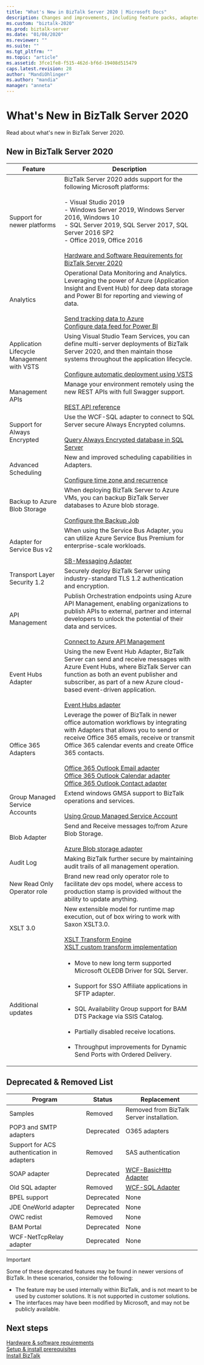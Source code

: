 ```yaml
---
title: "What's New in BizTalk Server 2020 | Microsoft Docs"
description: Changes and improvements, including feature packs, adapters, security, tracking, performance, and more in BizTalk Server 2020
ms.custom: "biztalk-2020"
ms.prod: biztalk-server
ms.date: "01/08/2020"
ms.reviewer: ""
ms.suite: ""
ms.tgt_pltfrm: ""
ms.topic: "article"
ms.assetid: 3fce1fe8-f515-462d-bf6d-19408d515479
caps.latest.revision: 28
author: "MandiOhlinger"
ms.author: "mandia"
manager: "anneta"
---
```

# What's New in BizTalk Server 2020
Read about what's new in BizTalk Server 2020. 
  
## New in BizTalk Server 2020  
  
|Feature|Description|  
|-------------|-----------------|  
|Support for newer platforms|BizTalk Server 2020 adds support for the following Microsoft platforms:<br /><br /> -   Visual Studio 2019<br />-   Windows Server 2019, Windows Server 2016, Windows 10<br />-   SQL Server 2019, SQL Server 2017, SQL Server 2016 SP2<br />-   Office 2019, Office 2016<br/><br/>[Hardware and Software Requirements for BizTalk Server 2020](../install-and-config-guides/hardware-and-software-requirements-for-biztalk-server-2020.md)|  
| Analytics | Operational Data Monitoring and Analytics. <br/>Leveraging the power of Azure (Application Insight and Event Hub) for deep data storage and Power BI for reporting and viewing of data. <br/><br/>[Send tracking data to Azure](../core/send-tracking-data-to-azure.md)<br />[Configure data feed for Power BI](../core/operational-data-service.md)|
| Application Lifecycle Management with VSTS | Using Visual Studio Team Services, you can define multi-server deployments of BizTalk Server 2020, and then maintain those systems throughout the application lifecycle. <br/><br/>[Configure automatic deployment using VSTS](../core/configure-automatic-deployment-with-visual-studio-team-services-in-biztalk.md)|
| Management APIs | Manage your environment remotely using the new REST APIs with full Swagger support. <br/><br/>[REST API reference](https://docs.microsoft.com/rest/api/biztalk/?view=rest-biztalk)|
|Support for Always Encrypted|Use the WCF-SQL adapter to connect to SQL Server secure Always Encrypted columns. <br/><br/>[Query Always Encrypted database in SQL Server](../adapters-and-accelerators/adapter-sql/key-features-in-biztalk-adapter-for-sql-server.md)|  
|Advanced Scheduling|New and improved scheduling capabilities in Adapters.<br/><br/>[Configure time zone and recurrence](../core/how-to-configure-scheduling-for-a-receive-location.md)|  
|Backup to Azure Blob Storage|When deploying BizTalk Server to Azure VMs, you can backup BizTalk Server databases to Azure blob storage.<br/><br/>[Configure the Backup Job](../core/how-to-configure-the-backup-biztalk-server-job.md)|  
| Adapter for Service Bus v2 | 	When using the Service Bus Adapter, you can utilize Azure Service Bus Premium for enterprise-scale workloads. <br/><br/>[SB-Messaging Adapter](../core/sb-messaging-adapter.md)|
| Transport Layer Security 1.2 | Securely deploy BizTalk Server using industry-standard TLS 1.2 authentication and encryption.|
|API Management| 	Publish Orchestration endpoints using Azure API Management, enabling organizations to publish APIs to external, partner and internal developers to unlock the potential of their data and services.<br/><br/>[Connect to Azure API Management](../core/connect-to-azure-api-management.md)|  
| Event Hubs Adapter | 	Using the new Event Hub Adapter, BizTalk Server can send and receive messages with Azure Event Hubs, where BizTalk Server can function as both an event publisher and subscriber, as part of a new Azure cloud-based event-driven application.<br/><br/>[Event Hubs adapter](../core/event-hubs-adapter.md)|
| Office 365 Adapters | Leverage the power of BizTalk in newer office automation workflows by integrating with Adapters that allows you to send or receive Office 365 emails, receive or transmit Office 365 calendar events and create Office 365 contacts.<br/><br/>[Office 365 Outlook Email adapter](../core/office365-mail-adapter.md)<br/>[Office 365 Outlook Calendar adapter](../core/office365-calendar-adapter.md)<br/>[Office 365 Outlook Contact adapter](../core/office365-contact-adapter.md)|
|Group Managed Service Accounts|Extend windows GMSA support to BizTalk operations and services. <br/><br/>[Using Group Managed Service Account](../core/gmsa-config.md)|  
|Blob Adapter|Send and Receive messages to/from Azure Blob Storage. <br/><br/>[Azure Blob storage adapter](../core/azure-blob-adapter.md)|  
|Audit Log|Making BizTalk further secure by maintaining audit trails of all management operation.|  
|New Read Only Operator role|Brand new read only operator role to facilitate dev ops model, where access to production stamp is provided without the ability to update anything.|  
|XSLT 3.0|New extensible model for runtime map execution, out of box wiring to work with Saxon XSLT3.0. <br/><br/>[XSLT Transform Engine](../../technical-reference/xslt-transform-engine-grid-property.md)<br/>[XSLT custom transform implementation](../../technical-reference/xslt-custom-transform-implementation.md)|  
|Additional updates|<ul><li>Move to new long term supported Microsoft OLEDB Driver for SQL Server. </li><br/><li>Support for SSO Affiliate applications in SFTP adapter.</li><br/><li>SQL Availability Group support for BAM DTS Package via SSIS Catalog.</li><br/><li>Partially disabled receive locations.</li><br/><li>Throughput improvements for Dynamic Send Ports with Ordered Delivery.</li></ul>|   
  
## Deprecated & Removed List  
  
|               Program               |   Status   |                                                                                                                                                Replacement                                                                                                                                                |
|-------------------------------------|------------|-----------------------------------------------------------------------------------------------------------------------------------------------------------------------------------------------------------------------------------------------------------------------------------------------------------|
|             Samples             |  Removed   |       Removed from BizTalk Server installation.                    |
|             POP3 and SMTP adapters             |  Deprecated   |                                                                                                                                                   O365 adapters                                                                                                                                                    |
| Support for ACS authentication in adapters |  Removed   | SAS authentication |
|            SOAP adapter             | Deprecated |                                                                                                                         [WCF-BasicHttp Adapter](../core/wcf-basichttp-adapter.md)                                                                                                                         |
|           Old SQL adapter           | Removed |                                                                                                   [WCF-SQL Adapter](../../adapters-and-accelerators/adapter-sql/microsoft-biztalk-adapter-for-sql-server-documentation.md)                                                                                                   |
|                BPEL support                 |  Deprecated   |                                                                                                                                                   None                                                                                                                                                    |
|                JDE OneWorld adapter                 |  Deprecated   |                                                                                                                                                   None                                                                                                                                                    |
|                OWC redist                 |  Removed   |                                                                                                                                                   None                                                                                                                                                    |
|                BAM Portal                 |  Deprecated   |                                                                                                                                                   None                                                                                                                                                    |
|                WCF-NetTcpRelay adapter                 |  Deprecated   |                                                                                                                                                   None                                                                                                                                                    |

  
> [!IMPORTANT]
>  Some of these deprecated features may be found in newer versions of BizTalk. In these scenarios, consider the following:  
>   
> -   The feature may be used internally within BizTalk, and is not meant to be used by customer solutions. It is not supported in customer solutions.  
> -   The interfaces may have been modified by Microsoft, and may not be publicly available.

## Next steps
[Hardware & software requirements](hardware-and-software-requirements-for-biztalk-server-2020.md)  
[Setup & install prerequisites](set-up-and-install-prerequisites-for-biztalk-server-2020.md)  
[Install BizTalk](install-biztalk-server-2020.md)